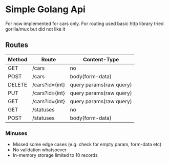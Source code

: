 # Simple Golang Api

For now implemented for cars only.
For routing used basic http library tried gorilla/mux but did not like it

## Routes

| Method    | Route                         | Content-Type              |
|-----------|-------------------------------|------------------|
| GET       | /cars                         | no           |
| POST      | /cars                         | body(form-data)   |
| DELETE    | /cars?id={int}             | query params(raw query)  |
| PUT       | /cars?id={int}             | query params(raw query)  |
| GET       | /cars?id={int}             | query params(raw query)  |
| GET       | /statuses                      | no       |
| POST      | /statuses                      | body(form-data)       |

### Minuses
- Missed some edge cases (e.g. check for empty param, form-data etc)
- No validation whatsoever
- In-memory storage limited to 10 records